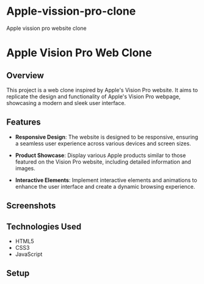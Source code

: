 # Apple-vission-pro-clone
Apple vission pro website clone
# Apple Vision Pro Web Clone

## Overview

This project is a web clone inspired by Apple's Vision Pro website. It aims to replicate the design and functionality of Apple's Vision Pro webpage, showcasing a modern and sleek user interface.

## Features

- **Responsive Design**: The website is designed to be responsive, ensuring a seamless user experience across various devices and screen sizes.

- **Product Showcase**: Display various Apple products similar to those featured on the Vision Pro website, including detailed information and images.

- **Interactive Elements**: Implement interactive elements and animations to enhance the user interface and create a dynamic browsing experience.

## Screenshots



## Technologies Used

- HTML5
- CSS3
- JavaScript

## Setup

